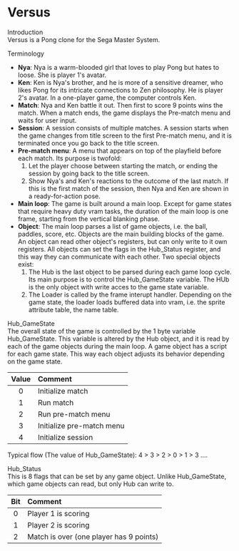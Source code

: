 # Versus

Introduction  
Versus is a Pong clone for the Sega Master System.

Terminology  
- **Nya**: Nya is a warm-blooded girl that loves to play Pong but hates to loose. She is player 1's avatar.
- **Ken**: Ken is Nya's brother, and he is more of a sensitive dreamer, who likes Pong for its intricate connections to Zen philosophy. He is player 2's avatar. In a one-player game, the computer controls Ken.
- **Match**: Nya and Ken battle it out. Then first to score 9 points wins the match. When a match ends, the game displays the Pre-match menu and waits for user input.
- **Session**: A session consists of multiple matches. A session starts when the game changes from title screen to the first Pre-match menu, and it is terminated once you go back to the title screen.
- **Pre-match menu**: A menu that appears on top of the playfield before each match. Its purpose is twofold:
  1. Let the player choose between starting the match, or ending the session by going back to the title screen. 
  2. Show Nya's and Ken's reactions to the outcome of the last match. If this is the first match of the session, then Nya and Ken are shown in a ready-for-action pose.
- **Main loop**: The game is built around a main loop. Except for game states that require heavy duty vram tasks, the duration of the main loop is one frame, starting from the vertical blanking phase.
- **Object**: The main loop parses a list of game objects, i.e. the ball, paddles, score, etc. Objects are the main building blocks of the game. An object can read other object's registers, but can only write to it own registers. All objects can set the flags in the Hub_Status register, and this way they can communicate with each other. Two special objects exist:
  1. The Hub is the last object to be parsed during each game loop cycle. Its main purpose is to control the Hub_GameState variable. The HUb is the only object with write acces to the game state variable.
  2. The Loader is called by the frame interupt handler. Depending on the game state, the loader loads buffered data into vram, i.e. the sprite attribute table, the name table.

Hub_GameState    
The overall state of the game is controlled by the 1 byte variable Hub_GameState. This variable is altered by the Hub object, and it is read by each of the game objects during the main loop. A game object has a script for each game state. This way each object adjusts its behavior depending on the game state.

| Value | Comment                                               |
| :---: | :---------------------------------------------------- |
| 0     | Initialize match                                      |
| 1     | Run match                                             |
| 2     | Run pre-match menu                                    |
| 3     | Initialize pre-match menu                             |
| 4     | Initialize session                                    |

Typical flow (The value of Hub_GameState):
4 > 3 > 2 > 0 > 1 > 3 ....

Hub_Status  
This is 8 flags that can be set by any game object. Unlike Hub_GameState, which game objects can read, but only Hub can write to.

| Bit   | Comment                                               |
| :---: | :---------------------------------------------------- |
| 0     | Player 1 is scoring                                   |
| 1     | Player 2 is scoring                                   |
| 2     | Match is over (one player has 9 points)               |
